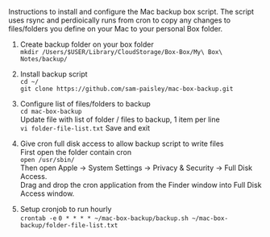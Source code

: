 Instructions to install and configure the Mac backup box script. The script uses rsync and perdioically runs from cron to copy any changes to files/folders you define on your Mac to your personal Box folder.

1. Create backup folder on your box folder\
```mkdir /Users/$USER/Library/CloudStorage/Box-Box/My\ Box\ Notes/backup/```

2. Install backup script\
```cd ~/```\
```git clone https://github.com/sam-paisley/mac-box-backup.git```

3. Configure list of files/folders to backup\
```cd mac-box-backup```\
Update file with list of folder / files to backup, 1 item per line\
```vi folder-file-list.txt```
Save and exit

4. Give cron full disk access to allow backup script to write files\
First open the folder contain cron\
```open /usr/sbin/```\
Then open Apple -> System Settings -> Privacy & Security -> Full Disk Access.\
Drag and drop the cron application from the Finder window into Full Disk Access window.

5. Setup cronjob to run hourly\
```crontab -e```
```0 * * * * ~/mac-box-backup/backup.sh ~/mac-box-backup/folder-file-list.txt```
